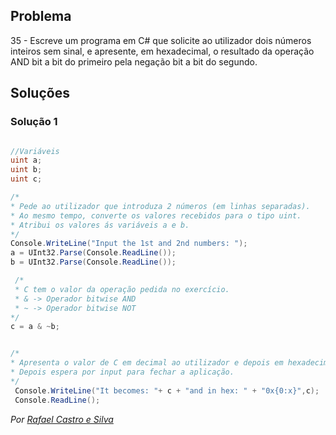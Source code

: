 ## Problema

35 - Escreve um programa em C# que solicite ao utilizador dois números inteiros
sem sinal, e apresente, em hexadecimal, o resultado da operação AND bit a bit
do primeiro pela negação bit a bit do segundo.

## Soluções

### Solução 1

```cs

//Variáveis
uint a;
uint b;
uint c;

/*
* Pede ao utilizador que introduza 2 números (em linhas separadas).
* Ao mesmo tempo, converte os valores recebidos para o tipo uint.
* Atribui os valores ás variáveis a e b.
*/
Console.WriteLine("Input the 1st and 2nd numbers: ");
a = UInt32.Parse(Console.ReadLine());
b = UInt32.Parse(Console.ReadLine());

 /*
 * C tem o valor da operação pedida no exercício.
 * & -> Operador bitwise AND
 * ~ -> Operador bitwise NOT
*/
c = a & ~b;


/*
* Apresenta o valor de C em decimal ao utilizador e depois em hexadecimal.
* Depois espera por input para fechar a aplicação.
*/
 Console.WriteLine("It becomes: "+ c + "and in hex: " + "0x{0:x}",c);
 Console.ReadLine();

```

*Por [Rafael Castro e Silva](https://github.com/RafaelCS-Aula)*